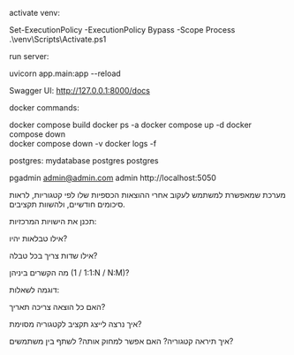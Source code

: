 activate venv:

Set-ExecutionPolicy -ExecutionPolicy Bypass -Scope Process
.\venv\Scripts\Activate.ps1


run server:

uvicorn app.main:app --reload

Swagger UI: http://127.0.0.1:8000/docs

docker commands:

docker compose build
docker ps -a
docker compose up -d
docker compose down      
docker compose down -v
docker logs -f

postgres:
mydatabase
postgres
postgres

pgadmin
admin@admin.com
admin
http://localhost:5050

מערכת שמאפשרת למשתמש לעקוב אחרי ההוצאות הכספיות שלו לפי קטגוריות, לראות סיכומים חודשיים, ולהשוות תקציבים.

תכנן את הישויות המרכזיות:

אילו טבלאות יהיו?

אילו שדות צריך בכל טבלה?

מה הקשרים ביניהן (1:1 / 1:N / N:M)?

דוגמה לשאלות:

האם כל הוצאה צריכה תאריך?

איך נרצה לייצג תקציב לקטגוריה מסוימת?

איך תיראה קטגוריה? האם אפשר למחוק אותה? לשתף בין משתמשים?